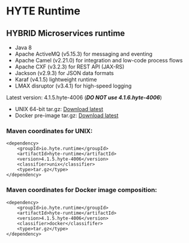 # HYTE Runtime #

## HYBRID Microservices runtime ##

 * Java 8 
 * Apache ActiveMQ (v5.15.3) for messaging and eventing
 * Apache Camel (v2.21.0) for integration and low-code process flows
 * Apache CXF (v3.2.3) for REST API (JAX-RS) 
 * Jackson (v2.9.3) for JSON data formats
 * Karaf (v4.1.5) lightweight runtime
 * LMAX disruptor (v3.4.1) for high-speed logging

Latest version: 4.1.5.hyte-4006 (**_DO NOT use 4.1.6.hyte-4006_**)

 * UNIX 64-bit tar.gz: [Download latest](http://central.maven.org/maven2/io/hyte/runtime/hyte-runtime/4.1.5.hyte-4006/hyte-runtime-4.1.5.hyte-4006-unix.tar.gz)
 * Docker pre-image tar.gz: [Download latest](http://central.maven.org/maven2/io/hyte/runtime/hyte-runtime/4.1.5.hyte-4006/hyte-runtime-4.1.5.hyte-4006-docker.tar.gz)

### Maven coordinates for UNIX: ###
```
<dependency>
    <groupId>io.hyte.runtime</groupId>
    <artifactId>hyte-runtime</artifactId>
    <version>4.1.5.hyte-4006</version>
    <classifier>unix</classifier>
    <type>tar.gz</type>
</dependency>
```

### Maven coordinates for Docker image composition: ###
```
<dependency>
    <groupId>io.hyte.runtime</groupId>
    <artifactId>hyte-runtime</artifactId>
    <version>4.1.5.hyte-4006</version>
    <classifier>docker</classififer>
    <type>tar.gz</type>
</dependency>
```

